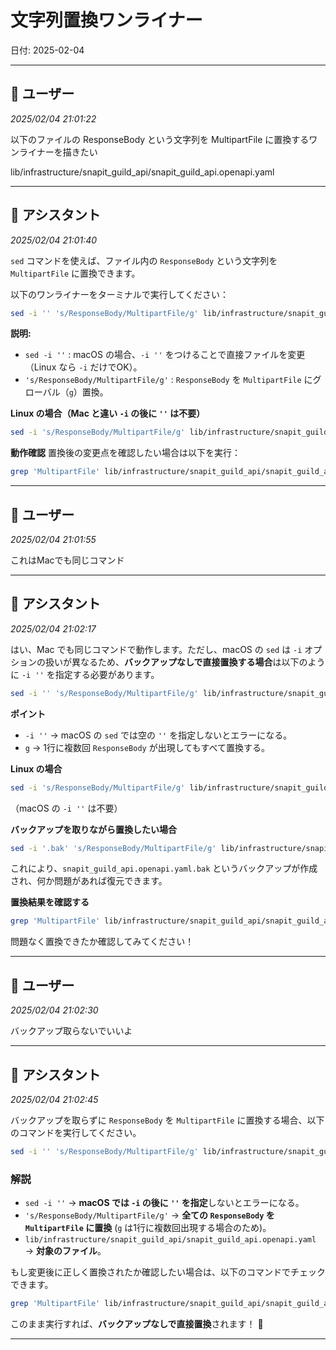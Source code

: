 # 文字列置換ワンライナー

日付: 2025-02-04

---

## 👤 ユーザー
*2025/02/04 21:01:22*

以下のファイルの ResponseBody という文字列を MultipartFile に置換するワンライナーを描きたい

lib/infrastructure/snapit_guild_api/snapit_guild_api.openapi.yaml

---

## 🤖 アシスタント
*2025/02/04 21:01:40*

`sed` コマンドを使えば、ファイル内の `ResponseBody` という文字列を `MultipartFile` に置換できます。

以下のワンライナーをターミナルで実行してください：

```sh
sed -i '' 's/ResponseBody/MultipartFile/g' lib/infrastructure/snapit_guild_api/snapit_guild_api.openapi.yaml
```

**説明:**
- `sed -i ''` : macOS の場合、`-i ''` をつけることで直接ファイルを変更（Linux なら `-i` だけでOK）。
- `'s/ResponseBody/MultipartFile/g'` : `ResponseBody` を `MultipartFile` にグローバル（`g`）置換。

**Linux の場合（Mac と違い `-i` の後に `''` は不要）**
```sh
sed -i 's/ResponseBody/MultipartFile/g' lib/infrastructure/snapit_guild_api/snapit_guild_api.openapi.yaml
```

**動作確認**
置換後の変更点を確認したい場合は以下を実行：
```sh
grep 'MultipartFile' lib/infrastructure/snapit_guild_api/snapit_guild_api.openapi.yaml
```

---

## 👤 ユーザー
*2025/02/04 21:01:55*

これはMacでも同じコマンド

---

## 🤖 アシスタント
*2025/02/04 21:02:17*

はい、Mac でも同じコマンドで動作します。ただし、macOS の `sed` は `-i` オプションの扱いが異なるため、**バックアップなしで直接置換する場合**は以下のように `-i ''` を指定する必要があります。

```sh
sed -i '' 's/ResponseBody/MultipartFile/g' lib/infrastructure/snapit_guild_api/snapit_guild_api.openapi.yaml
```

**ポイント**
- `-i ''` → macOS の `sed` では空の `''` を指定しないとエラーになる。
- `g` → 1行に複数回 `ResponseBody` が出現してもすべて置換する。

**Linux の場合**
```sh
sed -i 's/ResponseBody/MultipartFile/g' lib/infrastructure/snapit_guild_api/snapit_guild_api.openapi.yaml
```
（macOS の `-i ''` は不要）

**バックアップを取りながら置換したい場合**
```sh
sed -i '.bak' 's/ResponseBody/MultipartFile/g' lib/infrastructure/snapit_guild_api/snapit_guild_api.openapi.yaml
```
これにより、`snapit_guild_api.openapi.yaml.bak` というバックアップが作成され、何か問題があれば復元できます。

**置換結果を確認する**
```sh
grep 'MultipartFile' lib/infrastructure/snapit_guild_api/snapit_guild_api.openapi.yaml
```

問題なく置換できたか確認してみてください！

---

## 👤 ユーザー
*2025/02/04 21:02:30*

バックアップ取らないでいいよ

---

## 🤖 アシスタント
*2025/02/04 21:02:45*

バックアップを取らずに `ResponseBody` を `MultipartFile` に置換する場合、以下のコマンドを実行してください。

```sh
sed -i '' 's/ResponseBody/MultipartFile/g' lib/infrastructure/snapit_guild_api/snapit_guild_api.openapi.yaml
```

### **解説**
- `sed -i ''` → **macOS では `-i` の後に `''` を指定**しないとエラーになる。
- `'s/ResponseBody/MultipartFile/g'` → **全ての `ResponseBody` を `MultipartFile` に置換** (`g` は1行に複数回出現する場合のため)。
- `lib/infrastructure/snapit_guild_api/snapit_guild_api.openapi.yaml` → **対象のファイル**。

もし変更後に正しく置換されたか確認したい場合は、以下のコマンドでチェックできます。

```sh
grep 'MultipartFile' lib/infrastructure/snapit_guild_api/snapit_guild_api.openapi.yaml
```

このまま実行すれば、**バックアップなしで直接置換**されます！ 🚀

---
